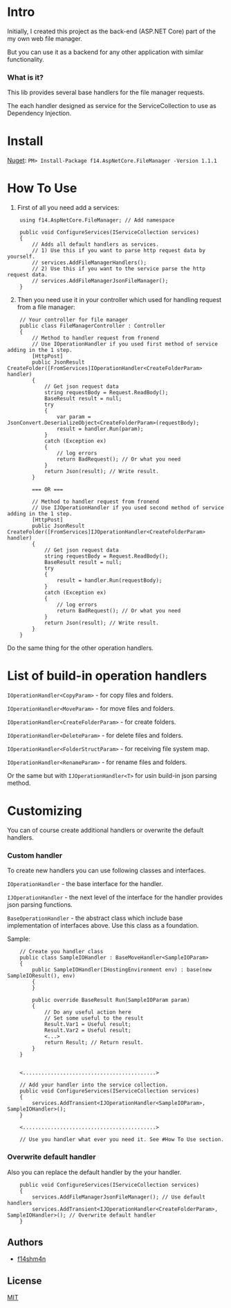 # Intro

Initially, I created this project as the back-end (ASP.NET Core) part of the my own web file manager.

But you can use it as a backend for any other application with similar functionality.

### What is it?

This lib provides several base handlers for the file manager requests.

The each handler designed as service for the ServiceCollection to use as Dependency Injection.

# Install

[Nuget](https://www.nuget.org/packages/f14.AspNetCore.FileManager/): `PM> Install-Package f14.AspNetCore.FileManager -Version 1.1.1`

# How To Use

1) First of all you need add a services:

```
    using f14.AspNetCore.FileManager; // Add namespace

    public void ConfigureServices(IServiceCollection services)
    {
        // Adds all default handlers as services.
        // 1) Use this if you want to parse http request data by yourself.
        // services.AddFileManagerHandlers();
        // 2) Use this if you want to the service parse the http request data.
        // services.AddFileManagerJsonFileManager();
    }
```

2) Then you need use it in your controller which used for handling request from a file manager:

```
    // Your controller for file manager
    public class FileManagerController : Controller
    {
        // Method to handler request from fronend
        // Use IOperationHandler if you used first method of service adding in the 1 step.
        [HttpPost]
        public JsonResult CreateFolder([FromServices]IOperationHandler<CreateFolderParam> handler)
        {
            // Get json request data
            string requestBody = Request.ReadBody();
            BaseResult result = null;
            try
            {                
                var param = JsonConvert.DeserializeObject<CreateFolderParam>(requestBody);
                result = handler.Run(param);
            }
            catch (Exception ex)
            {
                // log errors
                return BadRequest(); // Or what you need
            }
            return Json(result); // Write result.
        }
        
        === OR ===
        
        // Method to handler request from fronend
        // Use IJOperationHandler if you used second method of service adding in the 1 step.
        [HttpPost]
        public JsonResult CreateFolder([FromServices]IJOperationHandler<CreateFolderParam> handler)
        {
            // Get json request data
            string requestBody = Request.ReadBody();
            BaseResult result = null;
            try
            {                
                result = handler.Run(requestBody);
            }
            catch (Exception ex)
            {
                // log errors
                return BadRequest(); // Or what you need
            }
            return Json(result); // Write result.
        }
    }
```

Do the same thing for the other operation handlers.

# List of build-in operation handlers

`IOperationHandler<CopyParam>` - for copy files and folders.
    
`IOperationHandler<MoveParam>` - for move files and folders.

`IOperationHandler<CreateFolderParam>` - for create folders.

`IOperationHandler<DeleteParam>` - for delete files and folders.

`IOperationHandler<FolderStructParam>` - for receiving file system map.

`IOperationHandler<RenameParam>` - for rename files and folders.

Or the same but with `IJOperationHandler<T>` for usin build-in json parsing method.

# Customizing

You can of course create additional handlers or overwrite the default handlers.

### Custom handler

To create new handlers you can use following classes and interfaces.

`IOperationHandler` - the base interface for the handler.

`IJOperationHandler` - the next level of the interface for the handler provides json parsing functions.

`BaseOperationHandler` - the abstract class which include base implementation of interfaces above. Use this class as a foundation.

Sample:

```
    // Create you handler class
    public class SampleIOHandler : BaseMoveHandler<SampleIOParam>
    {
        public SampleIOHandler(IHostingEnvironment env) : base(new SampleIOResult(), env)
        {
        }

        public override BaseResult Run(SampleIOParam param)
        {
            // Do any useful action here
            // Set some useful to the result
            Result.Var1 = Useful result;
            Result.Var2 = Useful result;
            <...>
            return Result; // Return result.
        }
    }
    
    
    <...........................................>
    
    // Add your handler into the service collection.    
    public void ConfigureServices(IServiceCollection services)
    {
        services.AddTransient<IJOperationHandler<SampleIOParam>, SampleIOHandler>();
    }
    
    <...........................................>
    
    // Use you handler what ever you need it. See #How To Use section.
```

### Overwrite default handler

Also you can replace the default handler by the your handler.

```
    public void ConfigureServices(IServiceCollection services)
    {
        services.AddFileManagerJsonFileManager(); // Use default handlers
        services.AddTransient<IJOperationHandler<CreateFolderParam>, SampleIOHandler>(); // Overwrite default handler
    }
```

## Authors

* [f14shm4n](https://github.com/f14shm4n)

## License

[MIT](https://opensource.org/licenses/MIT)
